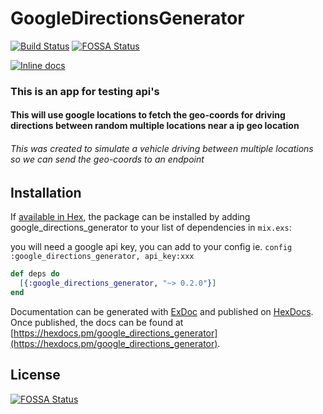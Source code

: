 # GoogleDirectionsGenerator

[![Build Status](https://travis-ci.org/mithereal/google-directions-generator.svg?branch=master)](https://travis-ci.org/mithereal/google-directions-generator)
[![FOSSA Status](https://app.fossa.io/api/projects/git%2Bgithub.com%2Fmithereal%2Fgoogle_directions_generator.svg?type=shield)](https://app.fossa.io/projects/git%2Bgithub.com%2Fmithereal%2Fgoogle_directions_generator?ref=badge_shield)

[![Inline docs](http://inch-ci.org/github/mithereal/google-directions-generator.svg)](http://inch-ci.org/github/mithereal/google-directions-generator)


### This is an app for testing api's

#### This will use google locations to fetch the geo-coords for driving directions between random multiple locations near a ip geo location
###### This was created to simulate a vehicle driving between multiple locations so we can send the geo-coords to an endpoint

## Installation

If [available in Hex](https://hex.pm/packages/google_directions_generator), the package can be installed
by adding google_directions_generator to your list of dependencies in `mix.exs`:

you will need a google api key, you can add to your config ie. 
``` config :google_directions_generator, api_key:xxx ```

```elixir
def deps do
  [{:google_directions_generator, "~> 0.2.0"}]
end
```

Documentation can be generated with [ExDoc](https://github.com/elixir-lang/ex_doc)
and published on [HexDocs](https://hexdocs.pm). Once published, the docs can
be found at [https://hexdocs.pm/google_directions_generator](https://hexdocs.pm/google_directions_generator).



## License
[![FOSSA Status](https://app.fossa.io/api/projects/git%2Bgithub.com%2Fmithereal%2Fgoogle_directions_generator.svg?type=large)](https://app.fossa.io/projects/git%2Bgithub.com%2Fmithereal%2Fgoogle_directions_generator?ref=badge_large)